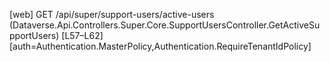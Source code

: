 [web] GET /api/super/support-users/active-users  (Dataverse.Api.Controllers.Super.Core.SupportUsersController.GetActiveSupportUsers)  [L57–L62] [auth=Authentication.MasterPolicy,Authentication.RequireTenantIdPolicy]

